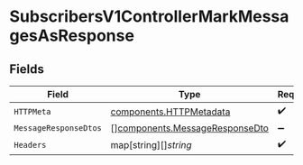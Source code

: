 # SubscribersV1ControllerMarkMessagesAsResponse


## Fields

| Field                                                                            | Type                                                                             | Required                                                                         | Description                                                                      |
| -------------------------------------------------------------------------------- | -------------------------------------------------------------------------------- | -------------------------------------------------------------------------------- | -------------------------------------------------------------------------------- |
| `HTTPMeta`                                                                       | [components.HTTPMetadata](../../models/components/httpmetadata.md)               | :heavy_check_mark:                                                               | N/A                                                                              |
| `MessageResponseDtos`                                                            | [][components.MessageResponseDto](../../models/components/messageresponsedto.md) | :heavy_minus_sign:                                                               | Created                                                                          |
| `Headers`                                                                        | map[string][]*string*                                                            | :heavy_check_mark:                                                               | N/A                                                                              |